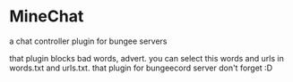 # MineChat
a chat controller plugin for bungee servers

that plugin blocks bad words, advert.
you can select this words and urls in words.txt and urls.txt.
that plugin for bungeecord server don't forget :D

